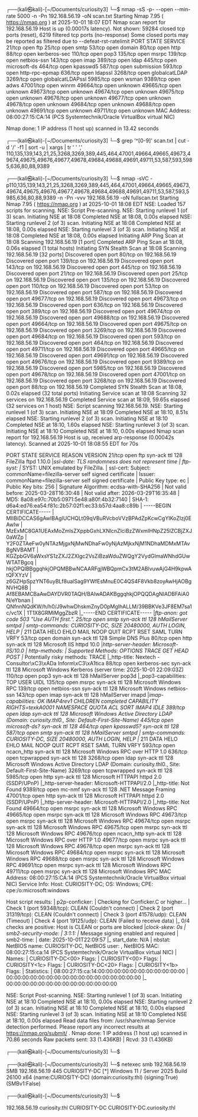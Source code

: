 
┌──(kali㉿kali)-[~/Documents/curiosity3]
└─$ nmap -sS -p- --open --min-rate 5000 -n -Pn 192.168.56.19 -oN scan.txt
Starting Nmap 7.95 ( https://nmap.org ) at 2025-10-01 18:07 EDT
Nmap scan report for 192.168.56.19
Host is up (0.00017s latency).
Not shown: 59284 closed tcp ports (reset), 6219 filtered tcp ports (no-response)
Some closed ports may be reported as filtered due to --defeat-rst-ratelimit
PORT      STATE SERVICE
21/tcp    open  ftp
25/tcp    open  smtp
53/tcp    open  domain
80/tcp    open  http
88/tcp    open  kerberos-sec
110/tcp   open  pop3
135/tcp   open  msrpc
139/tcp   open  netbios-ssn
143/tcp   open  imap
389/tcp   open  ldap
445/tcp   open  microsoft-ds
464/tcp   open  kpasswd5
587/tcp   open  submission
593/tcp   open  http-rpc-epmap
636/tcp   open  ldapssl
3268/tcp  open  globalcatLDAP
3269/tcp  open  globalcatLDAPssl
5985/tcp  open  wsman
9389/tcp  open  adws
47001/tcp open  winrm
49664/tcp open  unknown
49665/tcp open  unknown
49673/tcp open  unknown
49674/tcp open  unknown
49675/tcp open  unknown
49676/tcp open  unknown
49677/tcp open  unknown
49678/tcp open  unknown
49684/tcp open  unknown
49688/tcp open  unknown
49691/tcp open  unknown
49711/tcp open  unknown
MAC Address: 08:00:27:15:CA:14 (PCS Systemtechnik/Oracle VirtualBox virtual NIC)

Nmap done: 1 IP address (1 host up) scanned in 13.42 seconds
                                                                                                                                                           
┌──(kali㉿kali)-[~/Documents/curiosity3]
└─$ grep '^[0-9]' scan.txt | cut -d '/' -f1 | sort -u | xargs | tr ' ' ','                                                                           
110,135,139,143,21,25,3268,3269,389,445,464,47001,49664,49665,49673,49674,49675,49676,49677,49678,49684,49688,49691,49711,53,587,593,5985,636,80,88,9389
                                                                                                                                                           
┌──(kali㉿kali)-[~/Documents/curiosity3]
└─$ nmap -sVC -p110,135,139,143,21,25,3268,3269,389,445,464,47001,49664,49665,49673,49674,49675,49676,49677,49678,49684,49688,49691,49711,53,587,593,5985,636,80,88,9389 -n -Pn -vvv 192.168.56.19 -oN fullscan.txt 
Starting Nmap 7.95 ( https://nmap.org ) at 2025-10-01 18:08 EDT
NSE: Loaded 157 scripts for scanning.
NSE: Script Pre-scanning.
NSE: Starting runlevel 1 (of 3) scan.
Initiating NSE at 18:08
Completed NSE at 18:08, 0.00s elapsed
NSE: Starting runlevel 2 (of 3) scan.
Initiating NSE at 18:08
Completed NSE at 18:08, 0.00s elapsed
NSE: Starting runlevel 3 (of 3) scan.
Initiating NSE at 18:08
Completed NSE at 18:08, 0.00s elapsed
Initiating ARP Ping Scan at 18:08
Scanning 192.168.56.19 [1 port]
Completed ARP Ping Scan at 18:08, 0.06s elapsed (1 total hosts)
Initiating SYN Stealth Scan at 18:08
Scanning 192.168.56.19 [32 ports]
Discovered open port 80/tcp on 192.168.56.19
Discovered open port 139/tcp on 192.168.56.19
Discovered open port 143/tcp on 192.168.56.19
Discovered open port 445/tcp on 192.168.56.19
Discovered open port 21/tcp on 192.168.56.19
Discovered open port 25/tcp on 192.168.56.19
Discovered open port 135/tcp on 192.168.56.19
Discovered open port 110/tcp on 192.168.56.19
Discovered open port 53/tcp on 192.168.56.19
Discovered open port 587/tcp on 192.168.56.19
Discovered open port 49677/tcp on 192.168.56.19
Discovered open port 49673/tcp on 192.168.56.19
Discovered open port 636/tcp on 192.168.56.19
Discovered open port 389/tcp on 192.168.56.19
Discovered open port 49674/tcp on 192.168.56.19
Discovered open port 49688/tcp on 192.168.56.19
Discovered open port 49664/tcp on 192.168.56.19
Discovered open port 49675/tcp on 192.168.56.19
Discovered open port 3269/tcp on 192.168.56.19
Discovered open port 49684/tcp on 192.168.56.19
Discovered open port 593/tcp on 192.168.56.19
Discovered open port 464/tcp on 192.168.56.19
Discovered open port 49711/tcp on 192.168.56.19
Discovered open port 49665/tcp on 192.168.56.19
Discovered open port 49691/tcp on 192.168.56.19
Discovered open port 49676/tcp on 192.168.56.19
Discovered open port 9389/tcp on 192.168.56.19
Discovered open port 5985/tcp on 192.168.56.19
Discovered open port 49678/tcp on 192.168.56.19
Discovered open port 47001/tcp on 192.168.56.19
Discovered open port 3268/tcp on 192.168.56.19
Discovered open port 88/tcp on 192.168.56.19
Completed SYN Stealth Scan at 18:08, 0.02s elapsed (32 total ports)
Initiating Service scan at 18:08
Scanning 32 services on 192.168.56.19
Completed Service scan at 18:09, 59.65s elapsed (32 services on 1 host)
NSE: Script scanning 192.168.56.19.
NSE: Starting runlevel 1 (of 3) scan.
Initiating NSE at 18:09
Completed NSE at 18:10, 8.51s elapsed
NSE: Starting runlevel 2 (of 3) scan.
Initiating NSE at 18:10
Completed NSE at 18:10, 1.60s elapsed
NSE: Starting runlevel 3 (of 3) scan.
Initiating NSE at 18:10
Completed NSE at 18:10, 0.00s elapsed
Nmap scan report for 192.168.56.19
Host is up, received arp-response (0.00042s latency).
Scanned at 2025-10-01 18:08:55 EDT for 70s

PORT      STATE SERVICE       REASON          VERSION
21/tcp    open  ftp           syn-ack ttl 128 FileZilla ftpd 1.10.0
|_ssl-date: TLS randomness does not represent time
| ftp-syst: 
|_  SYST: UNIX emulated by FileZilla.
| ssl-cert: Subject: commonName=filezilla-server self signed certificate
| Issuer: commonName=filezilla-server self signed certificate
| Public Key type: ec
| Public Key bits: 256
| Signature Algorithm: ecdsa-with-SHA256
| Not valid before: 2025-03-28T16:30:48
| Not valid after:  2026-03-29T16:35:48
| MD5:   8a08:e97c:70b5:0971:5e48:a80f:4b32:7140
| SHA-1: d6a4:ed76:ea54:f81c:2b57:02f1:ec33:b57d:4aa8:c89b
| -----BEGIN CERTIFICATE-----
| MIIBiDCCAS6gAwIBAgIUCHQLt09qVBuRVcboVVzBPAdZpKcwCgYIKoZIzj0EAwIw
| MzExMC8GA1UEAxMoZmlsZXppbGxhLXNlcnZlciBzZWxmIHNpZ25lZCBjZXJ0aWZp
| Y2F0ZTAeFw0yNTAzMjgxNjMwNDhaFw0yNjAzMjkxNjM1NDhaMDMxMTAvBgNVBAMT
| KGZpbGV6aWxsYS1zZXJ2ZXIgc2VsZiBzaWduZWQgY2VydGlmaWNhdGUwWTATBgcq
| hkjOPQIBBggqhkjOPQMBBwNCAARFgjWBQpmCx3tM2ABlvuwAjG4H9kpwAtQFXYzV
| z6GZHpSpzYNT6uyBLf8ualSag9YWfEsMnuE0C4QS4F8Vkb8zoyAwHjAOBgNVHQ8B
| Af8EBAMCBaAwDAYDVR0TAQH/BAIwADAKBggqhkjOPQQDAgNIADBFAiA0N/eYbnan
| QNfnnNQdKW/h/h0/J9whwDhskmZnyD0pMgIhALLM/39BBKVe3JF8EM7sa1c/vc1X
| 1T1X8GRMiMggZbzR
|_-----END CERTIFICATE-----
|_ftp-anon: got code 503 "Use AUTH first.".
25/tcp    open  smtp          syn-ack ttl 128 hMailServer smtpd
| smtp-commands: CURIOSITY-DC, SIZE 20480000, AUTH LOGIN, HELP
|_ 211 DATA HELO EHLO MAIL NOOP QUIT RCPT RSET SAML TURN VRFY
53/tcp    open  domain        syn-ack ttl 128 Simple DNS Plus
80/tcp    open  http          syn-ack ttl 128 Microsoft IIS httpd 10.0
|_http-server-header: Microsoft-IIS/10.0
| http-methods: 
|   Supported Methods: OPTIONS TRACE GET HEAD POST
|_  Potentially risky methods: TRACE
|_http-title: Nextech - Consultor\xC3\xADa Inform\xC3\xA1tica
88/tcp    open  kerberos-sec  syn-ack ttl 128 Microsoft Windows Kerberos (server time: 2025-10-01 22:09:03Z)
110/tcp   open  pop3          syn-ack ttl 128 hMailServer pop3d
|_pop3-capabilities: TOP USER UIDL
135/tcp   open  msrpc         syn-ack ttl 128 Microsoft Windows RPC
139/tcp   open  netbios-ssn   syn-ack ttl 128 Microsoft Windows netbios-ssn
143/tcp   open  imap          syn-ack ttl 128 hMailServer imapd
|_imap-capabilities: OK IMAP4rev1 CHILDREN completed CAPABILITY RIGHTS=texkA0001 NAMESPACE QUOTA ACL SORT IMAP4 IDLE
389/tcp   open  ldap          syn-ack ttl 128 Microsoft Windows Active Directory LDAP (Domain: curiosity.thl0., Site: Default-First-Site-Name)
445/tcp   open  microsoft-ds? syn-ack ttl 128
464/tcp   open  kpasswd5?     syn-ack ttl 128
587/tcp   open  smtp          syn-ack ttl 128 hMailServer smtpd
| smtp-commands: CURIOSITY-DC, SIZE 20480000, AUTH LOGIN, HELP
|_ 211 DATA HELO EHLO MAIL NOOP QUIT RCPT RSET SAML TURN VRFY
593/tcp   open  ncacn_http    syn-ack ttl 128 Microsoft Windows RPC over HTTP 1.0
636/tcp   open  tcpwrapped    syn-ack ttl 128
3268/tcp  open  ldap          syn-ack ttl 128 Microsoft Windows Active Directory LDAP (Domain: curiosity.thl0., Site: Default-First-Site-Name)
3269/tcp  open  tcpwrapped    syn-ack ttl 128
5985/tcp  open  http          syn-ack ttl 128 Microsoft HTTPAPI httpd 2.0 (SSDP/UPnP)
|_http-server-header: Microsoft-HTTPAPI/2.0
|_http-title: Not Found
9389/tcp  open  mc-nmf        syn-ack ttl 128 .NET Message Framing
47001/tcp open  http          syn-ack ttl 128 Microsoft HTTPAPI httpd 2.0 (SSDP/UPnP)
|_http-server-header: Microsoft-HTTPAPI/2.0
|_http-title: Not Found
49664/tcp open  msrpc         syn-ack ttl 128 Microsoft Windows RPC
49665/tcp open  msrpc         syn-ack ttl 128 Microsoft Windows RPC
49673/tcp open  msrpc         syn-ack ttl 128 Microsoft Windows RPC
49674/tcp open  msrpc         syn-ack ttl 128 Microsoft Windows RPC
49675/tcp open  msrpc         syn-ack ttl 128 Microsoft Windows RPC
49676/tcp open  ncacn_http    syn-ack ttl 128 Microsoft Windows RPC over HTTP 1.0
49677/tcp open  msrpc         syn-ack ttl 128 Microsoft Windows RPC
49678/tcp open  msrpc         syn-ack ttl 128 Microsoft Windows RPC
49684/tcp open  msrpc         syn-ack ttl 128 Microsoft Windows RPC
49688/tcp open  msrpc         syn-ack ttl 128 Microsoft Windows RPC
49691/tcp open  msrpc         syn-ack ttl 128 Microsoft Windows RPC
49711/tcp open  msrpc         syn-ack ttl 128 Microsoft Windows RPC
MAC Address: 08:00:27:15:CA:14 (PCS Systemtechnik/Oracle VirtualBox virtual NIC)
Service Info: Host: CURIOSITY-DC; OS: Windows; CPE: cpe:/o:microsoft:windows

Host script results:
| p2p-conficker: 
|   Checking for Conficker.C or higher...
|   Check 1 (port 59348/tcp): CLEAN (Couldn't connect)
|   Check 2 (port 31319/tcp): CLEAN (Couldn't connect)
|   Check 3 (port 41578/udp): CLEAN (Timeout)
|   Check 4 (port 19125/udp): CLEAN (Failed to receive data)
|_  0/4 checks are positive: Host is CLEAN or ports are blocked
|_clock-skew: 0s
| smb2-security-mode: 
|   3:1:1: 
|_    Message signing enabled and required
| smb2-time: 
|   date: 2025-10-01T22:09:57
|_  start_date: N/A
| nbstat: NetBIOS name: CURIOSITY-DC, NetBIOS user: <unknown>, NetBIOS MAC: 08:00:27:15:ca:14 (PCS Systemtechnik/Oracle VirtualBox virtual NIC)
| Names:
|   CURIOSITY-DC<00>     Flags: <unique><active>
|   CURIOSITY<00>        Flags: <group><active>
|   CURIOSITY<1c>        Flags: <group><active>
|   CURIOSITY-DC<20>     Flags: <unique><active>
|   CURIOSITY<1b>        Flags: <unique><active>
| Statistics:
|   08:00:27:15:ca:14:00:00:00:00:00:00:00:00:00:00:00
|   00:00:00:00:00:00:00:00:00:00:00:00:00:00:00:00:00
|_  00:00:00:00:00:00:00:00:00:00:00:00:00:00

NSE: Script Post-scanning.
NSE: Starting runlevel 1 (of 3) scan.
Initiating NSE at 18:10
Completed NSE at 18:10, 0.00s elapsed
NSE: Starting runlevel 2 (of 3) scan.
Initiating NSE at 18:10
Completed NSE at 18:10, 0.00s elapsed
NSE: Starting runlevel 3 (of 3) scan.
Initiating NSE at 18:10
Completed NSE at 18:10, 0.00s elapsed
Read data files from: /usr/share/nmap
Service detection performed. Please report any incorrect results at https://nmap.org/submit/ .
Nmap done: 1 IP address (1 host up) scanned in 70.86 seconds
           Raw packets sent: 33 (1.436KB) | Rcvd: 33 (1.436KB)
                                                                                                                                                           
┌──(kali㉿kali)-[~/Documents/curiosity3]
└─$ 




┌──(kali㉿kali)-[~/Documents/curiosity3]
└─$ netexec smb 192.168.56.19                                               
SMB         192.168.56.19   445    CURIOSITY-DC     [*] Windows 11 / Server 2025 Build 26100 x64 (name:CURIOSITY-DC) (domain:curiosity.thl) (signing:True) (SMBv1:False)
                                                                                                                                                           
┌──(kali㉿kali)-[~/Documents/curiosity3]
└─$ 


192.168.56.19 curiosity.thl CURIOSITY-DC CURIOSITY-DC.curiosity.thl
